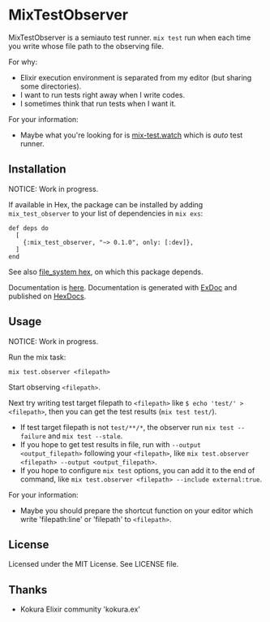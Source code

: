 # MixTestObserver

MixTestObserver is a semiauto test runner. `mix test` run when each time you write whose file path to the observing file.

For why:

- Elixir execution environment is separated from my editor (but sharing some directories).
- I want to run tests right away when I write codes.
- I sometimes think that run tests when I want it.


For your information:

- Maybe what you're looking for is [mix-test.watch](https://github.com/lpil/mix-test.watch) which is _auto_ test runner.


## Installation

NOTICE: Work in progress.

If available in Hex, the package can be installed by adding `mix_test_observer` to your list of dependencies in `mix exs`:

```
def deps do
  [
    {:mix_test_observer, "~> 0.1.0", only: [:dev]},
  ]
end
```

See also [file_system hex](https://github.com/falood/file_system#system-support), on which this package depends.

Documentation is [here](<https://hexdocs.pm/mix_test_observer>).
Documentation is generated with [ExDoc](https://github.com/elixir-lang/ex_doc)
and published on [HexDocs](https://hexdocs.pm).


## Usage

NOTICE: Work in progress.

Run the mix task:

```
mix test.observer <filepath>
```

Start observing `<filepath>`.

Next try writing test target filepath to `<filepath>` like `$ echo 'test/' > <filepath>`,
then you can get the test results (`mix test test/`).

- If test target filepath is not `test/**/*`, the observer run `mix test --failure` and `mix test --stale`.
- If you hope to get test results in file, run with `--output <output_filepath>` following your `<filepath>`, like `mix test.observer <filepath> --output <output_filepath>`.
- If you hope to configure `mix test` options, you can add it to the end of command, like `mix test.observer <filepath> --include external:true`.

For your information:

- Maybe you should prepare the shortcut function on your editor which write 'filepath:line' or 'filepath' to `<filepath>`.


## License

Licensed under the MIT License. See LICENSE file.


## Thanks

- Kokura Elixir community 'kokura.ex'
